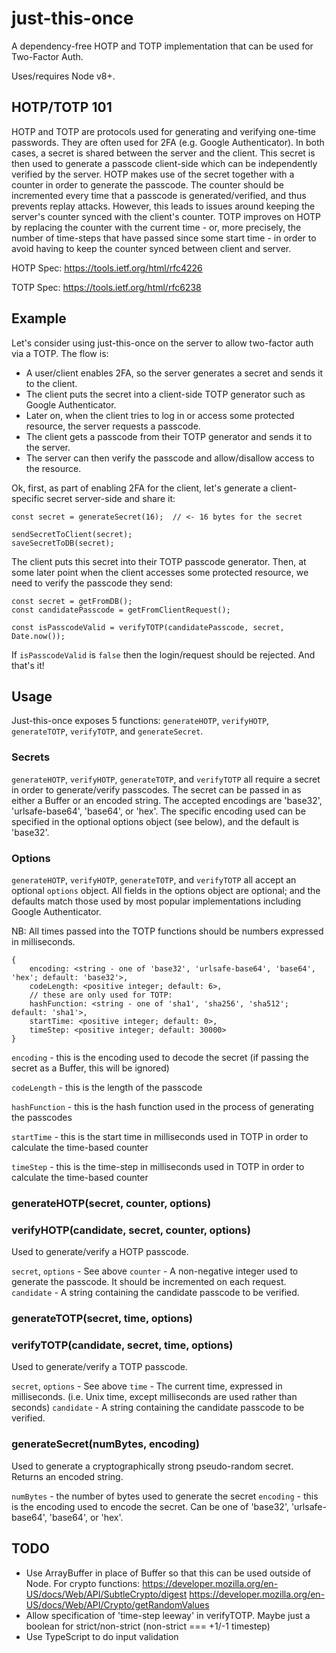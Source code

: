 # just-this-once
A dependency-free HOTP and TOTP implementation that can be used for Two-Factor Auth.

Uses/requires Node v8+.

## HOTP/TOTP 101

HOTP and TOTP are protocols used for generating and verifying one-time passwords. They are often used for 2FA (e.g. Google Authenticator). In both cases, a secret is shared between the server and the client. This secret is then used to generate a passcode client-side which can be independently verified by the server.
HOTP makes use of the secret together with a counter in order to generate the passcode. The counter should be incremented every time that a passcode is generated/verified, and thus prevents replay attacks. However, this leads to issues around keeping the server's counter synced with the client's counter.
TOTP improves on HOTP by replacing the counter with the current time - or, more precisely, the number of time-steps that have passed since some start time - in order to avoid having to keep the counter synced between client and server.

HOTP Spec: https://tools.ietf.org/html/rfc4226

TOTP Spec: https://tools.ietf.org/html/rfc6238

## Example

Let's consider using just-this-once on the server to allow two-factor auth via a TOTP. The flow is:

- A user/client enables 2FA, so the server generates a secret and sends it to the client.
- The client puts the secret into a client-side TOTP generator such as Google Authenticator.
- Later on, when the client tries to log in or access some protected resource, the server requests a passcode.
- The client gets a passcode from their TOTP generator and sends it to the server.
- The server can then verify the passcode and allow/disallow access to the resource.

Ok, first, as part of enabling 2FA for the client, let's generate a client-specific secret server-side and share it:

```
const secret = generateSecret(16);  // <- 16 bytes for the secret

sendSecretToClient(secret);
saveSecretToDB(secret);
```

The client puts this secret into their TOTP passcode generator.
Then, at some later point when the client accesses some protected resource, we need to verify the passcode they send:
```
const secret = getFromDB();
const candidatePasscode = getFromClientRequest();

const isPasscodeValid = verifyTOTP(candidatePasscode, secret, Date.now());
```

If `isPasscodeValid` is `false` then the login/request should be rejected. And that's it!

## Usage

Just-this-once exposes 5 functions: `generateHOTP`, `verifyHOTP`, `generateTOTP`, `verifyTOTP`, and `generateSecret`.

### Secrets

`generateHOTP`, `verifyHOTP`, `generateTOTP`, and `verifyTOTP` all require a secret in order to generate/verify passcodes. The secret can be passed in as either a Buffer or an encoded string. The accepted encodings are 'base32', 'urlsafe-base64', 'base64', or 'hex'. The specific encoding used can be specified in the optional options object (see below), and the default is 'base32'.

### Options

`generateHOTP`, `verifyHOTP`, `generateTOTP`, and `verifyTOTP` all accept an optional `options` object. All fields in the options object are optional; and the defaults match those used by most popular implementations including Google Authenticator.


NB: All times passed into the TOTP functions should be numbers expressed in milliseconds.

```
{
    encoding: <string - one of 'base32', 'urlsafe-base64', 'base64', 'hex'; default: 'base32'>,
    codeLength: <positive integer; default: 6>,
    // these are only used for TOTP:
    hashFunction: <string - one of 'sha1', 'sha256', 'sha512'; default: 'sha1'>,
    startTime: <positive integer; default: 0>,
    timeStep: <positive integer; default: 30000>
}
```

`encoding` - this is the encoding used to decode the secret (if passing the secret as a Buffer, this will be ignored)

`codeLength` - this is the length of the passcode

`hashFunction` - this is the hash function used in the process of generating the passcodes

`startTime` - this is the start time in milliseconds used in TOTP in order to calculate the time-based counter

`timeStep` - this is the time-step in milliseconds used in TOTP in order to calculate the time-based counter

### generateHOTP(secret, counter, options)
### verifyHOTP(candidate, secret, counter, options)

Used to generate/verify a HOTP passcode.

`secret`, `options` - See above
`counter` - A non-negative integer used to generate the passcode. It should be incremented on each request.
`candidate` - A string containing the candidate passcode to be verified.

### generateTOTP(secret, time, options)
### verifyTOTP(candidate, secret, time, options)

Used to generate/verify a TOTP passcode.

`secret`, `options` - See above
`time` - The current time, expressed in milliseconds. (i.e. Unix time, except milliseconds are used rather than seconds)
`candidate` - A string containing the candidate passcode to be verified.

### generateSecret(numBytes, encoding)

Used to generate a cryptographically strong pseudo-random secret. Returns an encoded string.

`numBytes` - the number of bytes used to generate the secret
`encoding` - this is the encoding used to encode the secret. Can be one of 'base32', 'urlsafe-base64', 'base64', or 'hex'.

## TODO

- Use ArrayBuffer in place of Buffer so that this can be used outside of Node. For crypto functions:
https://developer.mozilla.org/en-US/docs/Web/API/SubtleCrypto/digest
https://developer.mozilla.org/en-US/docs/Web/API/Crypto/getRandomValues
- Allow specification of 'time-step leeway' in verifyTOTP. Maybe just a boolean for strict/non-strict (non-strict === +1/-1 timestep)
- Use TypeScript to do input validation
